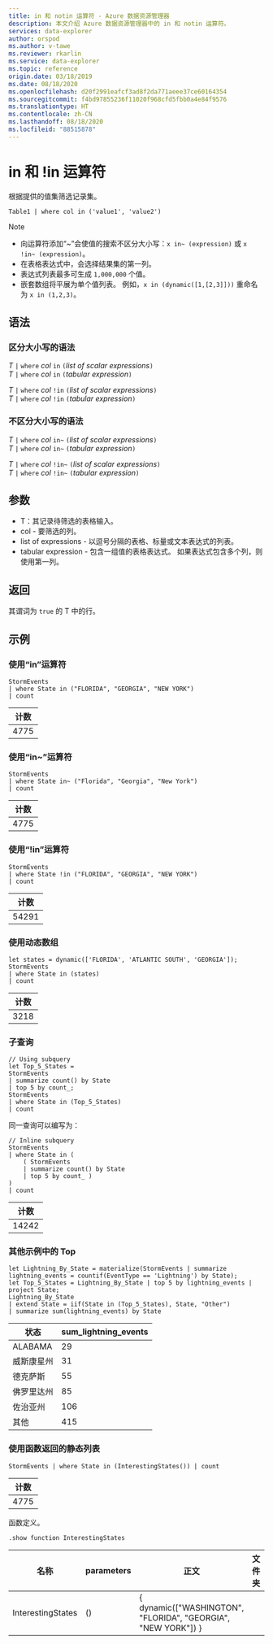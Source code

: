 ```yaml
---
title: in 和 notin 运算符 - Azure 数据资源管理器
description: 本文介绍 Azure 数据资源管理器中的 in 和 notin 运算符。
services: data-explorer
author: orspod
ms.author: v-tawe
ms.reviewer: rkarlin
ms.service: data-explorer
ms.topic: reference
origin.date: 03/18/2019
ms.date: 08/18/2020
ms.openlocfilehash: d20f2991eafcf3ad8f2da771aeee37ce60164354
ms.sourcegitcommit: f4bd97855236f11020f968cfd5fbb0a4e84f9576
ms.translationtype: HT
ms.contentlocale: zh-CN
ms.lasthandoff: 08/18/2020
ms.locfileid: "88515878"
---
```

# <a name="in-and-in-operators"></a>in 和 !in 运算符

根据提供的值集筛选记录集。

```kusto
Table1 | where col in ('value1', 'value2')
```

> [!NOTE]
> * 向运算符添加“~”会使值的搜索不区分大小写：`x in~ (expression)` 或 `x !in~ (expression)`。
> * 在表格表达式中，会选择结果集的第一列。
> * 表达式列表最多可生成 `1,000,000` 个值。
> * 嵌套数组将平展为单个值列表。 例如，`x in (dynamic([1,[2,3]]))` 重命名为 `x in (1,2,3)`。
 
## <a name="syntax"></a>语法

### <a name="case-sensitive-syntax"></a>区分大小写的语法

*T* `|` `where` *col* `in` `(`*list of scalar expressions*`)`   
*T* `|` `where` *col* `in` `(`*tabular expression*`)`   
 
*T* `|` `where` *col* `!in` `(`*list of scalar expressions*`)`  
*T* `|` `where` *col* `!in` `(`*tabular expression*`)`   

### <a name="case-insensitive-syntax"></a>不区分大小写的语法

*T* `|` `where` *col* `in~` `(`*list of scalar expressions*`)`   
*T* `|` `where` *col* `in~` `(`*tabular expression*`)`   
 
*T* `|` `where` *col* `!in~` `(`*list of scalar expressions*`)`  
*T* `|` `where` *col* `!in~` `(`*tabular expression*`)`   

## <a name="arguments"></a>参数

* T：其记录待筛选的表格输入。
* col - 要筛选的列。
* list of expressions - 以逗号分隔的表格、标量或文本表达式的列表。
* tabular expression - 包含一组值的表格表达式。 如果表达式包含多个列，则使用第一列。

## <a name="returns"></a>返回

其谓词为 `true` 的 T 中的行。

## <a name="examples"></a>示例  

### <a name="use-in-operator"></a>使用“in”运算符

<!-- csl: https://help.kusto.chinacloudapi.cn:443/Samples -->
```kusto
StormEvents 
| where State in ("FLORIDA", "GEORGIA", "NEW YORK") 
| count
```

|计数|
|---|
|4775|  

### <a name="use-in-operator"></a>使用“in~”运算符  

<!-- csl: https://help.kusto.chinacloudapi.cn:443/Samples -->
```kusto
StormEvents 
| where State in~ ("Florida", "Georgia", "New York") 
| count
```

|计数|
|---|
|4775|  

### <a name="use-in-operator"></a>使用“!in”运算符

<!-- csl: https://help.kusto.chinacloudapi.cn:443/Samples -->
```kusto
StormEvents 
| where State !in ("FLORIDA", "GEORGIA", "NEW YORK") 
| count
```

|计数|
|---|
|54291|  


### <a name="use-dynamic-array"></a>使用动态数组

<!-- csl: https://help.kusto.chinacloudapi.cn:443/Samples -->
```kusto
let states = dynamic(['FLORIDA', 'ATLANTIC SOUTH', 'GEORGIA']);
StormEvents 
| where State in (states)
| count
```

|计数|
|---|
|3218|

### <a name="subquery"></a>子查询

<!-- csl: https://help.kusto.chinacloudapi.cn:443/Samples -->
```kusto
// Using subquery
let Top_5_States = 
StormEvents
| summarize count() by State
| top 5 by count_; 
StormEvents 
| where State in (Top_5_States) 
| count
```

同一查询可以编写为：

<!-- csl: https://help.kusto.chinacloudapi.cn:443/Samples -->
```kusto
// Inline subquery 
StormEvents 
| where State in (
    ( StormEvents
    | summarize count() by State
    | top 5 by count_ )
) 
| count
```

|计数|
|---|
|14242|  

### <a name="top-with-other-example"></a>其他示例中的 Top

<!-- csl: https://help.kusto.chinacloudapi.cn:443/Samples -->
```kusto
let Lightning_By_State = materialize(StormEvents | summarize lightning_events = countif(EventType == 'Lightning') by State);
let Top_5_States = Lightning_By_State | top 5 by lightning_events | project State; 
Lightning_By_State
| extend State = iif(State in (Top_5_States), State, "Other")
| summarize sum(lightning_events) by State 
```

| 状态     | sum_lightning_events |
|-----------|----------------------|
| ALABAMA   | 29                   |
| 威斯康星州 | 31                   |
| 德克萨斯     | 55                   |
| 佛罗里达州   | 85                   |
| 佐治亚州   | 106                  |
| 其他     | 415                  |

### <a name="use-a-static-list-returned-by-a-function"></a>使用函数返回的静态列表

<!-- csl: https://help.kusto.chinacloudapi.cn:443/Samples -->
```kusto
StormEvents | where State in (InterestingStates()) | count

```

|计数|
|---|
|4775|  

函数定义。

<!-- csl: https://help.kusto.chinacloudapi.cn:443/Samples -->
```kusto
.show function InterestingStates
```

|名称|parameters|正文|文件夹|DocString|
|---|---|---|---|---|
|InterestingStates|()|{ dynamic(["WASHINGTON", "FLORIDA", "GEORGIA", "NEW YORK"]) }

